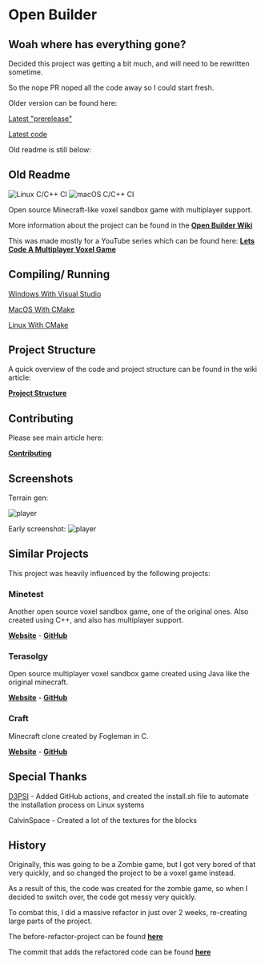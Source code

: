 # Open Builder

## Woah where has everything gone?

Decided this project was getting a bit much, and will need to be rewritten sometime.

So the nope PR noped all the code away so I could start fresh.

Older version can be found here: 

[Latest "prerelease"](https://github.com/Hopson97/open-builder/releases/tag/v0.0.5-prealpha)

[Latest code](https://github.com/Hopson97/open-builder/tree/50321e13b8117008b9472ec1095132d29456bd79)


Old readme is still below:

## Old Readme

![Linux C/C++ CI](https://github.com/Hopson97/open-builder/workflows/Linux%20C/C++%20CI/badge.svg)
![macOS C/C++ CI](https://github.com/Hopson97/open-builder/workflows/macOS%20C/C++%20CI/badge.svg)

Open source Minecraft-like voxel sandbox game with multiplayer support.

More information about the project can be found in the **[Open Builder Wiki](https://github.com/Hopson97/open-builder/wiki)**

This was made mostly for a YouTube series which can be found here: **[Lets Code A Multiplayer Voxel Game](https://www.youtube.com/watch?v=4Rg1RriQZ9Q&list=PLMZ_9w2XRxiYb-ewSron6jd2fC1UHbDbJ&index=2)**

## Compiling/ Running

[Windows With Visual Studio](https://github.com/Hopson97/open-builder/blob/master/docs/building/Building_windows_vs.md)

[MacOS With CMake](https://github.com/Hopson97/open-builder/blob/master/docs/building/Building_macos_cmake.md)

[Linux With CMake](https://github.com/Hopson97/open-builder/blob/master/docs/building/Building_linux_cmake.md)

## Project Structure

A quick overview of the code and project structure can be found in the wiki article:

**[Project Structure](https://github.com/Hopson97/open-builder/wiki/Project-Structure)**

## Contributing

Please see main article here:

**[Contributing](https://github.com/Hopson97/open-builder/wiki/Contributing)**


## Screenshots

Terrain gen:

![player](https://i.imgur.com/FSz0iWu.png)

Early screenshot:
![player](https://i.imgur.com/RLqoqKw.png)

## Similar Projects

This project was heavily influenced by the following projects:

### Minetest

Another open source voxel sandbox game, one of the original ones. Also created using C++, and also has multiplayer support.

**[Website](http://www.minetest.net)** - **[GitHub](https://github.com/minetest/minetest)**

### Terasolgy

Open source multiplayer voxel sandbox game created using Java like the original minecraft.

**[Website](https://terasology.org)** - **[GitHub](https://github.com/MovingBlocks/Terasology)**

### Craft

Minecraft clone created by Fogleman in C.

**[Website](https://www.michaelfogleman.com/projects/craft/)** - **[GitHub](https://github.com/fogleman/Craft)**

## Special Thanks

[D3PSI](https://github.com/D3PSI) - Added GitHub actions, and created the install.sh file to automate the installation process on Linux systems

CalvinSpace - Created a lot of the textures for the blocks

## History

Originally, this was going to be a Zombie game, but I got very bored of that very quickly, and so changed the project to be a voxel game instead.

As a result of this, the code was created for the zombie game, so when I decided to switch over, the code got messy very quickly.

To combat this, I did a massive refactor in just over 2 weeks, re-creating large parts of the project.

The before-refactor-project can be found **[here](https://github.com/Hopson97/open-builder/tree/a452dfd0a5d8fc94059f7e1ab8ecca03dd06ba3a)**

The commit that adds the refactored code can be found **[here](https://github.com/Hopson97/open-builder/tree/9b6c7c83fb1331fa8740ad12d6df9390d5b31c0c)**

